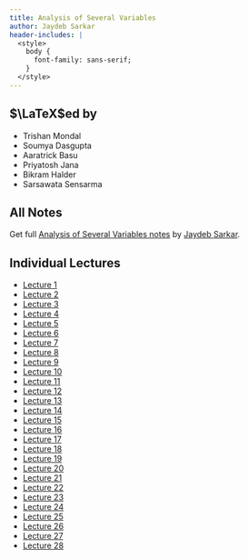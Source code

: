 ```yaml
---
title: Analysis of Several Variables
author: Jaydeb Sarkar
header-includes: |
  <style>
    body {
      font-family: sans-serif;
    }
  </style>
---
```


## $\LaTeX$ed by

- Trishan Mondal
- Soumya Dasgupta
- Aaratrick Basu
- Priyatosh Jana
- Bikram Halder
- Sarsawata Sensarma

## All Notes

Get full [Analysis of Several Variables notes](./Analysis-3.pdf) by [Jaydeb Sarkar](https://www.isibang.ac.in/~jay).

## Individual Lectures

- [Lecture 1](./Lec-01.pdf)
- [Lecture 2](./Lec-02.pdf)
- [Lecture 3](./Lec-03.pdf)
- [Lecture 4](./Lec-04.pdf)
- [Lecture 5](./Lec-05.pdf)
- [Lecture 6](./Lec-06.pdf)
- [Lecture 7](./Lec-07.pdf)
- [Lecture 8](./Lec-08.pdf)
- [Lecture 9](./Lec-09.pdf)
- [Lecture 10](./Lec-10.pdf)
- [Lecture 11](./Lec-11.pdf)
- [Lecture 12](./Lec-12.pdf)
- [Lecture 13](./Lec-13.pdf)
- [Lecture 14](./Lec-14.pdf)
- [Lecture 15](./Lec-15.pdf)
- [Lecture 16](./Lec-16.pdf)
- [Lecture 17](./Lec-17.pdf)
- [Lecture 18](./Lec-18.pdf)
- [Lecture 19](./Lec-19.pdf)
- [Lecture 20](./Lec-20.pdf)
- [Lecture 21](./Lec-21.pdf)
- [Lecture 22](./Lec-22.pdf)
- [Lecture 23](./Lec-23.pdf)
- [Lecture 24](./Lec-24.pdf)
- [Lecture 25](./Lec-25.pdf)
- [Lecture 26](./Lec-26.pdf)
- [Lecture 27](./Lec-27.pdf)
- [Lecture 28](./Lec-28.pdf)
